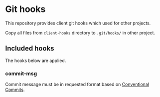 # Git hooks
This repository provides client git hooks which used for other projects.

Copy all files from `client-hooks` directory to `.git/hooks/` in other project.

## Included hooks
The hooks below are applied.

### commit-msg
Commit message must be in requested format based on [Conventional Commits](https://www.conventionalcommits.org).